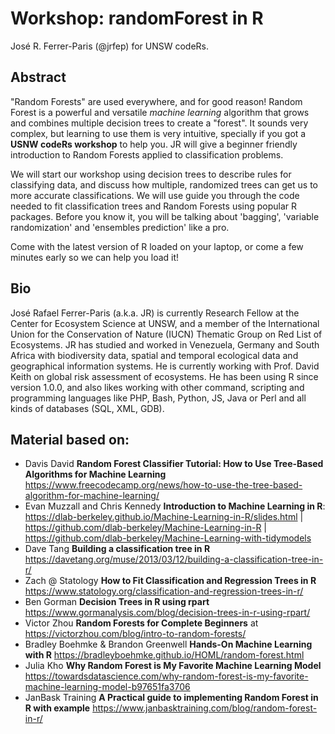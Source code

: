 # Workshop: randomForest in R

José R. Ferrer-Paris (@jrfep) for UNSW codeRs.

## Abstract

"Random Forests" are used everywhere, and for good reason! Random Forest is a powerful and versatile _machine learning_ algorithm that grows and combines multiple decision trees to create a "forest". It sounds very complex, but learning to use them is very intuitive, specially if you got a **USNW codeRs workshop** to help you. JR will give a beginner friendly introduction to Random Forests applied to classification problems.

We will start our workshop using decision trees to describe rules for classifying data, and discuss how multiple, randomized trees can get us to more accurate classifications. We will use guide you through the code needed to fit classification trees and Random Forests using popular R packages. Before you know it, you will be talking about 'bagging', 'variable randomization' and 'ensembles prediction' like a pro.

Come with the latest version of R loaded on your laptop, or come a few minutes early so we can help you load it!

## Bio

José Rafael Ferrer-Paris (a.k.a. JR) is currently Research Fellow at the Center for Ecosystem Science at UNSW, and a member of the International Union for the Conservation of Nature (IUCN) Thematic Group on Red List of Ecosystems. JR has studied and worked in Venezuela, Germany and South Africa with biodiversity data, spatial and temporal ecological data and geographical information systems. He is currently working with Prof. David Keith on global risk assessment of ecosystems. He has been using R since version 1.0.0, and also likes working with other command, scripting and programming languages like PHP, Bash, Python, JS, Java or Perl and all kinds of databases (SQL, XML, GDB).


## Material based on:

- Davis David **Random Forest Classifier Tutorial: How to Use Tree-Based Algorithms for Machine Learning** https://www.freecodecamp.org/news/how-to-use-the-tree-based-algorithm-for-machine-learning/
- Evan Muzzall and Chris Kennedy **Introduction to Machine Learning in R**: https://dlab-berkeley.github.io/Machine-Learning-in-R/slides.html | https://github.com/dlab-berkeley/Machine-Learning-in-R | https://github.com/dlab-berkeley/Machine-Learning-with-tidymodels
- Dave Tang **Building a classification tree in R** https://davetang.org/muse/2013/03/12/building-a-classification-tree-in-r/
- Zach @ Statology **How to Fit Classification and Regression Trees in R** https://www.statology.org/classification-and-regression-trees-in-r/
- Ben Gorman **Decision Trees in R using rpart** https://www.gormanalysis.com/blog/decision-trees-in-r-using-rpart/
- Victor Zhou **Random Forests for Complete Beginners** at https://victorzhou.com/blog/intro-to-random-forests/
- Bradley Boehmke & Brandon Greenwell **Hands-On Machine Learning with R** https://bradleyboehmke.github.io/HOML/random-forest.html
- Julia Kho **Why Random Forest is My Favorite Machine Learning Model** https://towardsdatascience.com/why-random-forest-is-my-favorite-machine-learning-model-b97651fa3706
- JanBask Training **A Practical guide to implementing Random Forest in R with example** https://www.janbasktraining.com/blog/random-forest-in-r/
